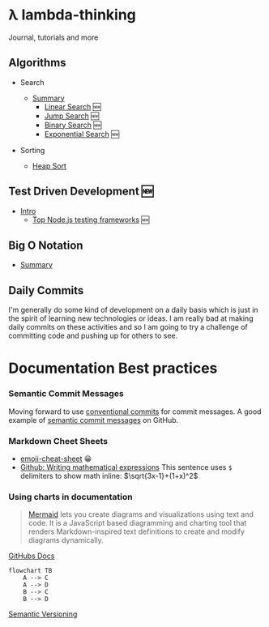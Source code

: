# λ lambda-thinking
Journal, tutorials and more

## Algorithms

- Search
    - [Summary](./docs/algorithms/search/index.md)
        - [Linear Search](./docs/algorithms/search/linearSearch.md) :new:
        - [Jump Search](./docs/algorithms/search/jumpSearch.md) :new:
        - [Binary Search](./docs/algorithms/search/binarySearch.md) :new:
        - [Exponential Search](./docs/algorithms/search/exponentialSearch.md) :new:

- Sorting
    - [Heap Sort](./docs/algorithms/sort/heapSort.md)

## Test Driven Development  :new:
- [Intro](./docs/test-driven-development/index.md)
    - [Top Node.js testing frameworks](./docs/test-driven-development/TopNodejsTestingFrameworks.md) :new:

## Big O Notation
- [Summary](./docs/bigONotation.md)

## Daily Commits
I'm generally do some kind of development on a daily basis which is just in the spirit of learning new technologies or ideas. I am really bad at making daily commits on these activities and so I am going to try a challenge of committing code and pushing up for others to see.

# Documentation Best practices

### Semantic Commit Messages

Moving forward to use [conventional commits](https://www.conventionalcommits.org/en/v1.0.0/#summary) for commit messages. A good example of [semantic commit messages](https://gist.github.com/joshbuchea/6f47e86d2510bce28f8e7f42ae84c716) on GitHub.

### Markdown Cheet Sheets
- [emoji-cheat-sheet](https://github.com/ikatyang/emoji-cheat-sheet/blob/master/README.md) :grinning:
- [Github: Writing mathematical expressions](https://docs.github.com/en/get-started/writing-on-github/working-with-advanced-formatting/writing-mathematical-expressions)
This sentence uses `$` delimiters to show math inline:  $\sqrt{3x-1}+(1+x)^2$

### Using charts in documentation

> [Mermaid](https://mermaid-js.github.io/mermaid/#/README) lets you create diagrams and visualizations using text and code.
> It is a JavaScript based diagramming and charting tool that renders Markdown-inspired text definitions to create and modify diagrams dynamically.

[GitHubs Docs](https://docs.github.com/en/get-started/writing-on-github/working-with-advanced-formatting/creating-diagrams)

```mermaid
flowchart TB
    A --> C
    A --> D
    B --> C
    B --> D
```

[Semantic Versioning](https://semver.org)


